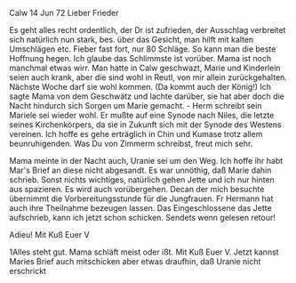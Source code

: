  Calw 14 Jun 72
Lieber Frieder

Es geht alles recht ordentlich, der Dr ist zufrieden, der Ausschlag verbreitet sich natürlich nun stark, bes. über das Gesicht, man hilft mit kalten Umschlägen etc. Fieber fast fort, nur 80 Schläge. So kann man die beste Hoffnung hegen. Ich glaube das Schlimmste ist vorüber. Mama ist noch manchmal etwas wirr. Man hatte in Calw geschwazt, Marie und Kinderlein seien auch krank, aber die sind wohl in Reutl, von mir allein zurückgehalten. Nächste Woche darf sie wohl kommen. (Da kommt auch der König!) Ich sagte Mama von dem Geschwätz und lachte darüber, sie hat aber doch die Nacht hindurch sich Sorgen um Marie gemacht. - Herm schreibt sein Mariele sei wieder wohl. Er mußte auf eine Synode nach Niles, die letzte seines Kirchenkörpers, da sie in Zukunft sich mit der Synode des Westens vereinen. 
Ich hoffe es gehe erträglich in Chin und Kumase trotz allem beunruhigenden. Was Du von Zimmerm schreibst, freut mich sehr.

Mama meinte in der Nacht auch, Uranie sei um den Weg. Ich hoffe ihr habt Mar's Brief an diese nicht abgesandt. Es war unnöthig, daß Marie dahin schrieb. Sonst nichts wichtiges, natürlich gehen Jette und ich nur hinten aus spazieren. Es wird auch vorübergehen. Decan der mich besuchte übernimmt die Vorbereitungsstunde für die Jungfrauen. Fr Hermann hat auch ihre Theilnahme bezeugen lassen. Das Eingeschlossene das Jette aufschrieb, kann ich jetzt schon schicken. Sendets wenn gelesen retour!

 Adieu! Mit Kuß Euer V


1Alles steht gut. Mama schläft meist oder ißt. Mit Kuß Euer V. 
Jetzt kannst Maries Brief auch mitschicken aber etwas draufhin, daß Uranie nicht erschrickt
